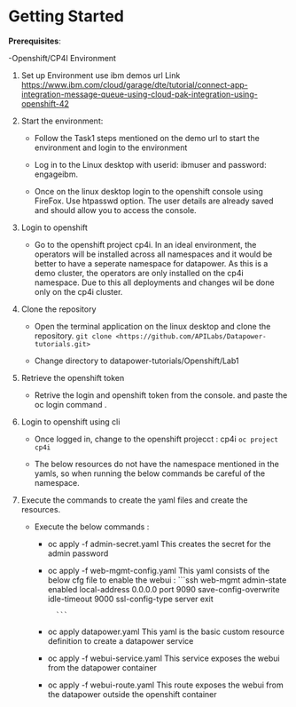 # Getting Started

**Prerequisites**:

-Openshift/CP4I Environment

1. Set up Environment
    use ibm demos url
    Link <https://www.ibm.com/cloud/garage/dte/tutorial/connect-app-integration-message-queue-using-cloud-pak-integration-using-openshift-42>

2. Start the environment:

    - Follow the Task1 steps mentioned on the demo url to start the environment and login to the environment
    - Log in to the Linux desktop with userid: ibmuser and password: engageibm.

    - Once on the linux desktop login to the openshift console using FireFox. Use htpasswd option. The user details are already saved and should allow you to access the console.

3. Login to openshift
    - Go to the openshift project cp4i. In an ideal environment, the operators will be installed across all namespaces and it would be better to have a seperate namespace for datapower. As this is a demo cluster, the operators are only installed on the cp4i namespace. Due to this all deployments and changes wil be done only on the cp4i cluster.

4. Clone the repository
    - Open the terminal application on the linux desktop and clone the repository.
         ```git clone <https://github.com/APILabs/Datapower-tutorials.git>```

    - Change directory to  datapower-tutorials/Openshift/Lab1

5. Retrieve the openshift token
    - Retrive the login and openshift token from the console. and paste the oc login command .

6. Login to openshift using cli
    - Once logged in, change to the openshift projecct : cp4i
        ```oc project cp4i```

    - The below resources do not have the namespace mentioned in the yamls, so when running the below commands be careful of the namespace.

7. Execute the commands to create the yaml files and create the resources.
    - Execute the below commands :
        - oc apply -f admin-secret.yaml
            This creates the secret for the admin password
        - oc apply -f web-mgmt-config.yaml
            This yaml consists of the below cfg file to enable the webui : 
                ```ssh
                web-mgmt
                admin-state enabled
                local-address 0.0.0.0
                port 9090
                save-config-overwrite
                idle-timeout 9000
                ssl-config-type server
                exit

                ```
        - oc apply datapower.yaml
            This yaml is the basic custom resource definition to create a datapower service
        - oc apply -f webui-service.yaml
            This service exposes the webui from the datapower container
        - oc apply -f webui-route.yaml
            This route exposes the webui from the datapower outside the openshift container
